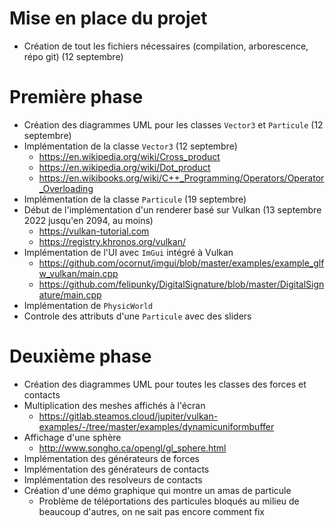 # Mise en place du projet
* Création de tout les fichiers nécessaires (compilation, arborescence, répo git) (12 septembre)

# Première phase
* Création des diagrammes UML pour les classes `Vector3` et `Particule` (12 septembre)
* Implémentation de la classe `Vector3` (12 septembre)
  * https://en.wikipedia.org/wiki/Cross_product
  * https://en.wikipedia.org/wiki/Dot_product
  * https://en.wikibooks.org/wiki/C++_Programming/Operators/Operator_Overloading
* Implémentation de la classe `Particule` (19 septembre)
* Début de l'implémentation d'un renderer basé sur Vulkan (13 septembre 2022 jusqu'en 2094, au moins)
  * https://vulkan-tutorial.com
  * https://registry.khronos.org/vulkan/
* Implémentation de l'UI avec `ImGui` intégré à Vulkan
    * https://github.com/ocornut/imgui/blob/master/examples/example_glfw_vulkan/main.cpp
    * https://github.com/felipunky/DigitalSignature/blob/master/DigitalSignature/main.cpp
* Implémentation de `PhysicWorld`
* Controle des attributs d'une `Particule` avec des sliders

# Deuxième phase
* Création des diagrammes UML pour toutes les classes des forces et contacts
* Multiplication des meshes affichés à l'écran
    * https://gitlab.steamos.cloud/jupiter/vulkan-examples/-/tree/master/examples/dynamicuniformbuffer
* Affichage d'une sphère
    * http://www.songho.ca/opengl/gl_sphere.html
* Implémentation des générateurs de forces
* Implémentation des générateurs de contacts
* Implémentation des resolveurs de contacts
* Création d'une démo graphique qui montre un amas de particule 
    * Problème de téléportations des particules bloqués au milieu de beaucoup d'autres, on ne sait pas encore comment fix
